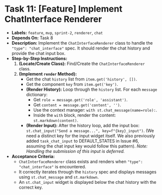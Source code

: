 # Task 11: [Feature] Implement ChatInterface Renderer

*   **Labels:** `feature`, `mvp`, `sprint-2`, `renderer`, `chat`
*   **Depends On:** Task 8
*   **Description:** Implement the `ChatInterfaceRenderer` class to handle the `"type": "chat_interface"` spec. It should render the chat history and provide the chat input box.
*   **Step-by-Step Instructions:**
    1.  **(Locate/Create Class):** Find/Create the `ChatInterfaceRenderer` class.
    2.  **(Implement `render` Method):**
        *   Get the chat `history` list from `item.get('history', [])`.
        *   Get the component `key` from `item.get('key')`.
        *   **(Render History):** Loop through the `history` list. For each `message` dictionary:
            *   Get `role = message.get('role', 'assistant')`.
            *   Get `content = message.get('content', '')`.
            *   Use the context manager: `with st.chat_message(name=role):`.
            *   Inside the `with` block, render the content: `st.markdown(content)`.
        *   **(Render Input):** After the history loop, add the input box: `st.chat_input("Send a message...", key=f"{key}_input")`. (We need a distinct key for the input widget itself. We also previously added `task_chat_input` to DEFAULT\_STATES in Issue #6, assuming the chat input key would follow this pattern). *Note: Handling the submission of this input is deferred.*
*   **Acceptance Criteria:**
    *   `ChatInterfaceRenderer` class exists and renders when `"type": "chat_interface"` is encountered.
    *   It correctly iterates through the `history` spec and displays messages using `st.chat_message` and `st.markdown`.
    *   An `st.chat_input` widget is displayed below the chat history with the correct key.
